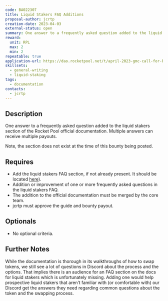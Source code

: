 ```yaml
---
code: BA022307
title: Liquid Stakers FAQ Additions
proposal-author: jcrtp
creation-date: 2023-04-03
external-status: open
summary: One answer to a frequently asked question added to the liquid stakers section of the Rocket Pool official documentation. Multiple answers can receive multiple payouts. 
reward:
  unit: RPL
  max: 2
  min: 2
repeatable: true
application-url: https://dao.rocketpool.net/t/april-2023-gmc-call-for-bounty-applications-deadline-is-april-15th/1637/9
skillsets:
  - general-writing
  - liquid-staking
tags: 
  - documentation
contacts:
  - jcrtp
---
```


## Description

One answer to a frequently asked question added to the liquid stakers section of the Rocket Pool official documentation. Multiple answers can receive multiple payouts. 

Note, the section does not exist at the time of this bounty being posted.

## Requires
* Add the liquid stakers FAQ section, if not already present. It should be located [here](https://github.com/rocket-pool/docs.rocketpool.net/tree/main/docs/guides/staking)).
* Addition or improvement of one or more frequently asked questions in the liquid stakers FAQ.
* The addition to the official documentation must be merged by the core team. 
* jcrtp must approve the guide and bounty payout. 

## Optionals
* No optional criteria.

## Further Notes

While the documentation is thorough in its walkthroughs of how to swap tokens, we still see a lot of questions in Discord about the process and the options. That implies there is an audience for an FAQ section on the docs for liquid stakers which is unfortunately missing. Adding one would help prospective liquid stakers that aren’t familiar with (or comfortable with) our Discord get the answers they need regarding common questions about the token and the swapping process.